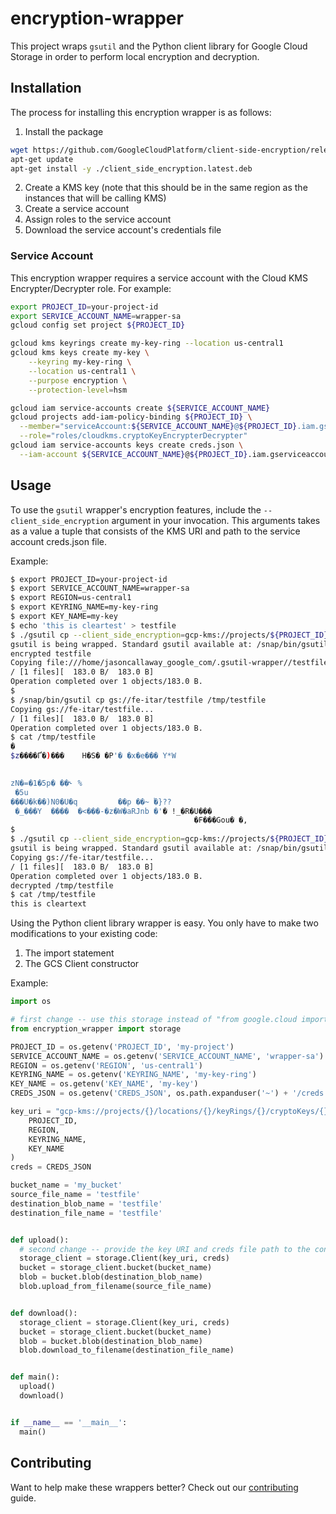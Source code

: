 # encryption-wrapper

This project wraps `gsutil` and the Python client library for Google Cloud Storage in order to perform local encryption and decryption.

## Installation

The process for installing this encryption wrapper is as follows:
1. Install the package

```bash
wget https://github.com/GoogleCloudPlatform/client-side-encryption/releases/download/latest/client_side_encryption_latest.deb
apt-get update
apt-get install -y ./client_side_encryption.latest.deb
```

2. Create a KMS key (note that this should be in the same region as the instances that will be calling KMS)
3. Create a service account
4. Assign roles to the service account
5. Download the service account's credentials file

### Service Account

This encryption wrapper requires a service account with the Cloud KMS Encrypter/Decrypter role. For example:

```bash
export PROJECT_ID=your-project-id
export SERVICE_ACCOUNT_NAME=wrapper-sa
gcloud config set project ${PROJECT_ID}

gcloud kms keyrings create my-key-ring --location us-central1
gcloud kms keys create my-key \
    --keyring my-key-ring \
    --location us-central1 \
    --purpose encryption \
    --protection-level=hsm

gcloud iam service-accounts create ${SERVICE_ACCOUNT_NAME}
gcloud projects add-iam-policy-binding ${PROJECT_ID} \
  --member="serviceAccount:${SERVICE_ACCOUNT_NAME}@${PROJECT_ID}.iam.gserviceaccount.com" \
  --role="roles/cloudkms.cryptoKeyEncrypterDecrypter"
gcloud iam service-accounts keys create creds.json \
  --iam-account ${SERVICE_ACCOUNT_NAME}@${PROJECT_ID}.iam.gserviceaccount.com
```

## Usage

To use the `gsutil` wrapper's encryption features, include the `--client_side_encryption` argument in your invocation. This arguments takes as a value a tuple that consists of the KMS URI and path to the service account creds.json file.

Example:

```bash
$ export PROJECT_ID=your-project-id
$ export SERVICE_ACCOUNT_NAME=wrapper-sa
$ export REGION=us-central1
$ export KEYRING_NAME=my-key-ring
$ export KEY_NAME=my-key
$ echo 'this is cleartest' > testfile
$ ./gsutil cp --client_side_encryption=gcp-kms://projects/${PROJECT_ID}/locations/${REGION}/keyRings/${KEYRING_NAME}/cryptoKeys/${KEY_NAME},creds.json testfile gs://fe-itar/
gsutil is being wrapped. Standard gsutil available at: /snap/bin/gsutil
encrypted testfile
Copying file:///home/jasoncallaway_google_com/.gsutil-wrapper//testfile [Content-Type=application/octet-stream]...
/ [1 files][  183.0 B/  183.0 B]                                                
Operation completed over 1 objects/183.0 B.
$
$ /snap/bin/gsutil cp gs://fe-itar/testfile /tmp/testfile
Copying gs://fe-itar/testfile...
/ [1 files][  183.0 B/  183.0 B]                                                
Operation completed over 1 objects/183.0 B.                                      
$ cat /tmp/testfile 
�
$z����Ґ�)���    H�S� �P'� �x�e��� Y*W
 

zN�=�1�5p� ��˞ %
 �5u
���U�k��)N0�U�q         ��p ��~ ٝ�}??
 �_���Y  ����  �<���-�z�W�aRJnb �'� !_�R�U���
                                         �F���Gou� �,
$ 
$ ./gsutil cp --client_side_encryption=gcp-kms://projects/${PROJECT_ID}/locations/${REGION}/keyRings/${KEYRING_NAME}/cryptoKeys/${KEY_NAME},creds.json gs://fe-itar/testfile /tmp/testfile
gsutil is being wrapped. Standard gsutil available at: /snap/bin/gsutil
Copying gs://fe-itar/testfile...
/ [1 files][  183.0 B/  183.0 B]                                                
Operation completed over 1 objects/183.0 B.
decrypted /tmp/testfile
$ cat /tmp/testfile 
this is cleartext
```

Using the Python client library wrapper is easy. You only have to make two modifications to your existing code:
1. The import statement
2. The GCS Client constructor

Example:

```python
import os

# first change -- use this storage instead of "from google.cloud import storage"
from encryption_wrapper import storage

PROJECT_ID = os.getenv('PROJECT_ID', 'my-project')
SERVICE_ACCOUNT_NAME = os.getenv('SERVICE_ACCOUNT_NAME', 'wrapper-sa')
REGION = os.getenv('REGION', 'us-central1')
KEYRING_NAME = os.getenv('KEYRING_NAME', 'my-key-ring')
KEY_NAME = os.getenv('KEY_NAME', 'my-key')
CREDS_JSON = os.getenv('CREDS_JSON', os.path.expanduser('~') + '/creds.json')

key_uri = "gcp-kms://projects/{}/locations/{}/keyRings/{}/cryptoKeys/{}".format(
    PROJECT_ID,
    REGION,
    KEYRING_NAME,
    KEY_NAME
)
creds = CREDS_JSON

bucket_name = 'my_bucket'
source_file_name = 'testfile'
destination_blob_name = 'testfile'
destination_file_name = 'testfile'


def upload():
  # second change -- provide the key URI and creds file path to the constructor
  storage_client = storage.Client(key_uri, creds)
  bucket = storage_client.bucket(bucket_name)
  blob = bucket.blob(destination_blob_name)
  blob.upload_from_filename(source_file_name)


def download():
  storage_client = storage.Client(key_uri, creds)
  bucket = storage_client.bucket(bucket_name)
  blob = bucket.blob(destination_blob_name)
  blob.download_to_filename(destination_file_name)


def main():
  upload()
  download()


if __name__ == '__main__':
  main()
```

## Contributing

Want to help make these wrappers better? Check out our [contributing](CONTRIBUTING.md) guide.

